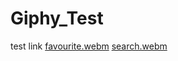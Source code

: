 # Giphy_Test
test link
[favourite.webm](https://user-images.githubusercontent.com/77045592/179263276-c86befed-d93c-46e9-9cd4-40c31142ce66.webm)
[search.webm](https://user-images.githubusercontent.com/77045592/179263346-5211918a-5946-4d2a-8005-d3bdbc8f2c62.webm)
